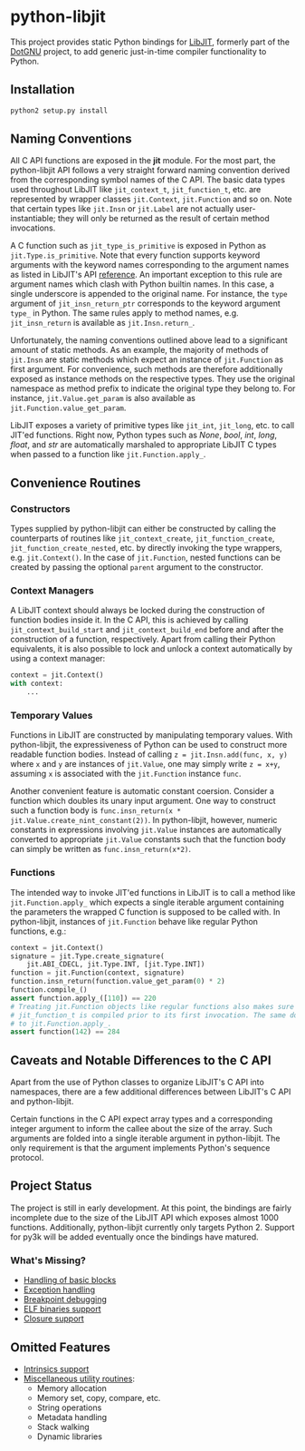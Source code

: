 # python-libjit
This project provides static Python bindings for
[LibJIT](http://www.gnu.org/software/libjit/), formerly part of the
[DotGNU](http://www.gnu.org/software/dotgnu/) project, to add generic
just-in-time compiler functionality to Python.

## Installation
```bash
python2 setup.py install
```

## Naming Conventions
All C API functions are exposed in the **jit** module. For the most part, the
python-libjit API follows a very straight forward naming convention derived
from the corresponding symbol names of the C API. The basic data types used
throughout LibJIT like `jit_context_t`, `jit_function_t`, etc. are represented
by wrapper classes `jit.Context`, `jit.Function` and so on. Note that certain
types like `jit.Insn` or `jit.Label` are not actually user-instantiable; they
will only be returned as the result of certain method invocations.

A C function such as `jit_type_is_primitive` is exposed in Python as
`jit.Type.is_primitive`. Note that every function supports keyword arguments
with the keyword names corresponding to the argument names as listed in
LibJIT's API
[reference](http://www.gnu.org/software/libjit/doc/libjit_toc.html#SEC_Contents).
An important exception to this rule are argument names
which clash with Python builtin names. In this case, a single underscore is
appended to the original name. For instance, the `type` argument of
`jit_insn_return_ptr` corresponds to the keyword argument `type_` in Python. The
same rules apply to method names, e.g. `jit_insn_return` is available as
`jit.Insn.return_`.

Unfortunately, the naming conventions outlined above lead to a significant amount
of static methods. As an example, the majority of methods of `jit.Insn` are
static methods which expect an instance of `jit.Function` as first argument. For
convenience, such methods are therefore additionally exposed as instance methods on
the respective types. They use the original namespace as method prefix to indicate
the original type they belong to. For instance, `jit.Value.get_param` is also
available as `jit.Function.value_get_param`.

LibJIT exposes a variety of primitive types like `jit_int`, `jit_long`, etc. to
call JIT'ed functions. Right now, Python types such as *None*, *bool*, *int*,
*long*, *float*, and *str* are automatically marshaled to appropriate LibJIT C
types when passed to a function like `jit.Function.apply_`.

## Convenience Routines
### Constructors
Types supplied by python-libjit can either be constructed by calling the counterparts
of routines like `jit_context_create`, `jit_function_create`,
`jit_function_create_nested`, etc. by directly invoking the type wrappers, e.g.
`jit.Context()`. In the case of `jit.Function`, nested functions can
be created by passing the optional `parent` argument to the constructor.

### Context Managers
A LibJIT context should always be locked during the construction of function bodies
inside it. In the C API, this is achieved by calling `jit_context_build_start` and
`jit_context_build_end` before and after the construction of a function, respectively.
Apart from calling their Python equivalents, it is also possible to lock and unlock a
context automatically by using a context manager:
```python
context = jit.Context()
with context:
	...
```

### Temporary Values
Functions in LibJIT are constructed by manipulating temporary values. With
python-libjit, the expressiveness of Python can be used to construct more
readable function bodies. Instead of calling `z = jit.Insn.add(func, x, y)`
where `x` and `y` are instances of `jit.Value`, one may simply write `z = x+y`,
assuming `x` is associated with the `jit.Function` instance `func`.

Another convenient feature is automatic constant coersion. Consider a function
which doubles its unary input argument. One way to construct such a function
body is `func.insn_return(x * jit.Value.create_nint_constant(2))`. In
python-libjit, however, numeric constants in expressions involving `jit.Value`
instances are automatically converted to appropriate `jit.Value` constants such
that the function body can simply be written as `func.insn_return(x*2)`.

### Functions
The intended way to invoke JIT'ed functions in LibJIT is to call a method like
`jit.Function.apply_` which expects a single iterable argument containing the
parameters the wrapped C function is supposed to be called with. In python-libjit,
instances of `jit.Function` behave like regular Python functions, e.g.:
```python
context = jit.Context()
signature = jit.Type.create_signature(
	jit.ABI_CDECL, jit.Type.INT, [jit.Type.INT])
function = jit.Function(context, signature)
function.insn_return(function.value_get_param(0) * 2)
function.compile_()
assert function.apply_([110]) == 220
# Treating jit.Function objects like regular functions also makes sure the wrapped
# jit_function_t is compiled prior to its first invocation. The same does not apply
# to jit.Function.apply_.
assert function(142) == 284
```

## Caveats and Notable Differences to the C API
Apart from the use of Python classes to organize LibJIT's C API into
namespaces, there are a few additional differences between LibJIT's C API and
python-libjit.

Certain functions in the C API expect array types and a corresponding
integer argument to inform the callee about the size of the array. Such
arguments are folded into a single iterable argument in python-libjit. The only
requirement is that the argument implements Python's sequence protocol.

## Project Status
The project is still in early development. At this point, the bindings are
fairly incomplete due to the size of the LibJIT API which exposes almost
1000 functions. Additionally, python-libjit currently only targets Python 2.
Support for py3k will be added eventually once the bindings have matured.

### What's Missing?
* [Handling of basic blocks](http://www.gnu.org/software/libjit/doc/libjit_9.html#Basic-Blocks)
* [Exception handling](http://www.gnu.org/software/libjit/doc/libjit_11.html#Exceptions)
* [Breakpoint debugging](http://www.gnu.org/software/libjit/doc/libjit_12.html#Breakpoint-Debugging)
* [ELF binaries support](http://www.gnu.org/software/libjit/doc/libjit_13.html#ELF-Binaries)
* [Closure support](http://www.gnu.org/software/libjit/doc/libjit_14.html#Function-application-and-closures)

## Omitted Features
* [Intrinsics support](http://www.gnu.org/software/libjit/doc/libjit_10.html#Intrinsics)
* [Miscellaneous utility routines](http://www.gnu.org/software/libjit/doc/libjit_14.html#Utility-Routines):
    - Memory allocation
    - Memory set, copy, compare, etc.
	- String operations
	- Metadata handling
	- Stack walking
	- Dynamic libraries


